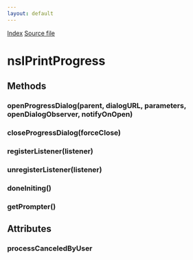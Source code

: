 ```yaml
---
layout: default
---
```

<div id='links'><a href="../index.html">Index</a>
<a href="http://dxr.mozilla.org/mozilla-central/source/layout/printing/nsIPrintProgress.idl">Source file</a>
</div>

# nsIPrintProgress #

## Methods ##

### openProgressDialog(parent, dialogURL, parameters, openDialogObserver, notifyOnOpen) ###

### closeProgressDialog(forceClose) ###

### registerListener(listener) ###

### unregisterListener(listener) ###

### doneIniting() ###

### getPrompter() ###

## Attributes ##

### processCanceledByUser ###
